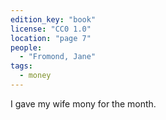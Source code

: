 ```yaml
---
edition_key: "book"
license: "CC0 1.0"
location: "page 7"
people:
  - "Fromond, Jane"
tags:
  - money
---
```

I gave my wife mony for the month.
